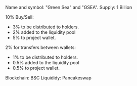 Name and symbol: "Green Sea" and "GSEA".
Supply: 1 Billion

10% Buy/Sell:
- 3% to be distributed to holders.
- 2% added to the liquidity pool
- 5% to project wallet.

2% for transfers between wallets:
- 1% to be distributed to holders.
- 0.5% added to the liquidity pool
- 0.5% to project wallet.

Blockchain: BSC
Liquididy: Pancakeswap